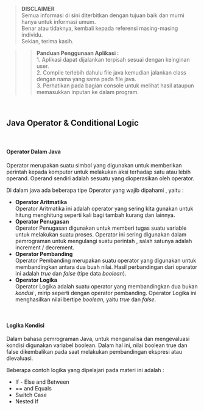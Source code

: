 >**DISCLAIMER**\
>Semua informasi di sini diterbitkan dengan tujuan baik dan murni hanya untuk informasi umum.\
>Benar atau tidaknya, kembali kepada referensi masing-masing individu.\
>Sekian, terima kasih.

>>**Panduan Penggunaan Aplikasi :**\
>		1. Aplikasi dapat dijalankan terpisah sesuai dengan keinginan user.\
>		2. Compile terlebih dahulu file java kemudian jalankan class dengan nama yang sama pada file java.\
>		3. Perhatikan pada bagian console untuk melihat hasil ataupun memasukkan inputan ke dalam program.

&nbsp;
## Java Operator & Conditional Logic

&nbsp;
#### Operator Dalam Java
Operator merupakan suatu simbol yang digunakan untuk memberikan perintah kepada komputer untuk melakukan aksi terhadap satu atau lebih operand. Operand sendiri adalah sesuatu yang dioperasikan oleh operator.

Di dalam java ada beberapa tipe Operator yang wajib dipahami , yaitu :
- **Operator Aritmatika**\
Operator Aritmatika ini adalah operator yang sering kita gunakan untuk hitung menghitung seperti kali bagi tambah kurang dan lainnya.
- **Operator Penugasan**\
Operator Penugasan digunakan untuk memberi tugas suatu variable untuk melakukan suatu proses. Operator ini sering digunakan dalam pemrograman untuk mengulangi suatu perintah , salah satunya adalah increment / decrement.
- **Operator Pembanding**\
Operator Pembanding merupakan suatu operator yang digunakan untuk membandingkan antara dua buah nilai. Hasil perbandingan dari operator ini adalah *true* dan *false* (tipe data *boolean*).
- **Operator Logika**\
Operator Logika adalah suatu operator yang membandingkan dua bukan *kondisi* , mirip seperti dengan operator pembanding. Operator Logika ini menghasilkan nilai bertipe *boolean*, yaitu *true* dan *false*.

&nbsp;
#### Logika Kondisi
Dalam bahasa pemrograman Java, untuk menganalisa dan mengevaluasi kondisi digunakan variabel boolean. Dalam hal ini, nilai boolean true dan false dikembalikan pada saat melakukan pembandingan ekspresi atau dievaluasi.

Beberapa contoh logika yang dipelajari pada materi ini adalah :
- If - Else and Between
- == and Equals
- Switch Case
- Nested If

&nbsp;
